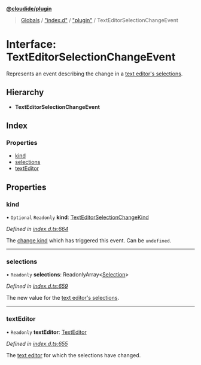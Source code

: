 **[@cloudide/plugin](../README.md)**

> [Globals](../README.md) / ["index.d"](../modules/_index_d_.md) / ["plugin"](../modules/_index_d_._plugin_.md) / TextEditorSelectionChangeEvent

# Interface: TextEditorSelectionChangeEvent

Represents an event describing the change in a [text editor's selections](#TextEditor.selections).

## Hierarchy

* **TextEditorSelectionChangeEvent**

## Index

### Properties

* [kind](_index_d_._plugin_.texteditorselectionchangeevent.md#kind)
* [selections](_index_d_._plugin_.texteditorselectionchangeevent.md#selections)
* [textEditor](_index_d_._plugin_.texteditorselectionchangeevent.md#texteditor)

## Properties

### kind

• `Optional` `Readonly` **kind**: [TextEditorSelectionChangeKind](../enums/_index_d_._plugin_.texteditorselectionchangekind.md)

*Defined in [index.d.ts:664](https://github.com/shuyaqian/cloudide-plugin-api/blob/9d985be/index.d.ts#L664)*

The [change kind](#TextEditorSelectionChangeKind) which has triggered this
event. Can be `undefined`.

___

### selections

• `Readonly` **selections**: ReadonlyArray\<[Selection](../classes/_index_d_._plugin_.selection.md)>

*Defined in [index.d.ts:659](https://github.com/shuyaqian/cloudide-plugin-api/blob/9d985be/index.d.ts#L659)*

The new value for the [text editor's selections](#TextEditor.selections).

___

### textEditor

• `Readonly` **textEditor**: [TextEditor](_index_d_._plugin_.texteditor.md)

*Defined in [index.d.ts:655](https://github.com/shuyaqian/cloudide-plugin-api/blob/9d985be/index.d.ts#L655)*

The [text editor](#TextEditor) for which the selections have changed.
